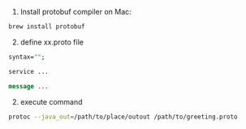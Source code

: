 1. Install protobuf compiler on Mac:
```bash
brew install protobuf
```
2. define xx.proto file
```proto
syntax="";

service ...

message ...
```

2. execute command
```bash
protoc --java_out=/path/to/place/outout /path/to/greeting.proto
```
